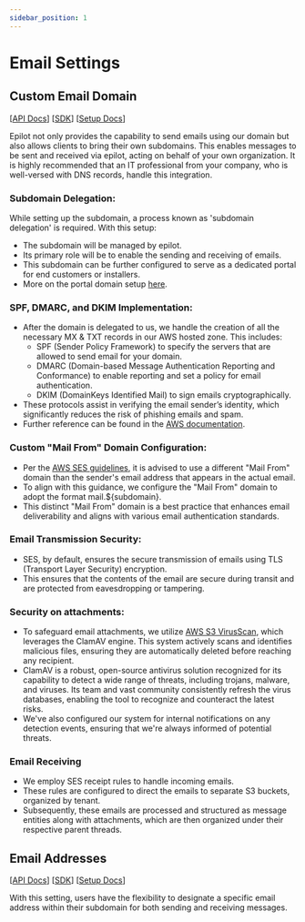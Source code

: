 ```yaml
---
sidebar_position: 1
---
```


# Email Settings

## Custom Email Domain

[[API Docs](/api/email-settings#tag/Domains)]
[[SDK](https://www.npmjs.com/package/@epilot/email-settings-client)]
[[Setup Docs](https://help.epilot.cloud/hc/de/articles/5573710208412-E-Mail-Konfigurationsmen%C3%BC-im-Detail-epilot-360-#h_01GA1JYMPGHRE0XDCHW9N61G57)]

Epilot not only provides the capability to send emails using our domain but also allows clients to bring their own subdomains. This enables messages to be sent and received via epilot, acting on behalf of your own organization. It is highly recommended that an IT professional from your company, who is well-versed with DNS records, handle this integration.

### Subdomain Delegation:
While setting up the subdomain, a process known as 'subdomain delegation' is required. With this setup:

- The subdomain will be managed by epilot.
- Its primary role will be to enable the sending and receiving of emails.
- This subdomain can be further configured to serve as a dedicated portal for end customers or installers.
- More on the portal domain setup [here](https://help.epilot.cloud/hc/de/articles/4417739340050-Kundenportal-einrichten-epilot-360-#h_01GC9GHGN6788D2GDVE6H0BVVQ).

### SPF, DMARC, and DKIM Implementation:
- After the domain is delegated to us, we handle the creation of all the necessary MX & TXT records in our AWS hosted zone. This includes:
  - SPF (Sender Policy Framework) to specify the servers that are allowed to send email for your domain.
  - DMARC (Domain-based Message Authentication Reporting and Conformance) to enable reporting and set a policy for email authentication.
  - DKIM (DomainKeys Identified Mail) to sign emails cryptographically.
- These protocols assist in verifying the email sender’s identity, which significantly reduces the risk of phishing emails and spam.
- Further reference can be found in the [AWS documentation](https://docs.aws.amazon.com/ses/latest/dg/email-authentication-methods.html).

### Custom "Mail From" Domain Configuration:
- Per the [AWS SES guidelines](https://docs.aws.amazon.com/ses/latest/dg/mail-from.html), it is advised to use a different "Mail From" domain than the sender's email address that appears in the actual email.
- To align with this guidance, we configure the "Mail From" domain to adopt the format mail.${subdomain}.
- This distinct "Mail From" domain is a best practice that enhances email deliverability and aligns with various email authentication standards.

### Email Transmission Security:
- SES, by default, ensures the secure transmission of emails using TLS (Transport Layer Security) encryption.
- This ensures that the contents of the email are secure during transit and are protected from eavesdropping or tampering.

### Security on attachments:
- To safeguard email attachments, we utilize [AWS S3 VirusScan](https://github.com/widdix/aws-s3-virusscan), which leverages the ClamAV engine. This system actively scans and identifies malicious files, ensuring they are automatically deleted before reaching any recipient. 
- ClamAV is a robust, open-source antivirus solution recognized for its capability to detect a wide range of threats, including trojans, malware, and viruses. Its team and vast community consistently refresh the virus databases, enabling the tool to recognize and counteract the latest risks. 
- We've also configured our system for internal notifications on any detection events, ensuring that we're always informed of potential threats.

### Email Receiving
- We employ SES receipt rules to handle incoming emails. 
- These rules are configured to direct the emails to separate S3 buckets, organized by tenant. 
- Subsequently, these emails are processed and structured as message entities along with attachments, which are then organized under their respective parent threads.

## Email Addresses

[[API Docs](/api/email-settings#tag/Settings)]
[[SDK](https://www.npmjs.com/package/@epilot/email-settings-client)]
[[Setup Docs](https://help.epilot.cloud/hc/de/articles/5573710208412-E-Mail-Konfigurationsmen%C3%BC-im-Detail-epilot-360-#h_01GA1JYT6TNQ64AJH612WN9J4V)]

With this setting, users have the flexibility to designate a specific email address within their subdomain for both sending and receiving messages.
